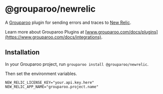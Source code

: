 # @grouparoo/newrelic

A [Grouparoo](https://www.grouparoo.com) plugin for sending errors and traces to [New Relic](https://newrelic.com/).

Learn more about Grouparoo Plugins at [www.grouparoo.com/docs/plugins](https://www.grouparoo.com/docs/integrations).

## Installation

In your Grouparoo project, run `grouparoo install @grouparoo/newrelic`.

Then set the environment variables.

```
NEW_RELIC_LICENSE_KEY="your.api.key.here"
NEW_RELIC_APP_NAME="grouparoo.project.name"
```
